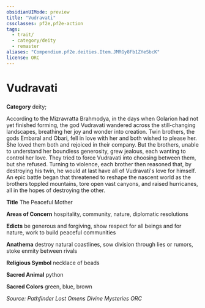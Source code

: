 ```yaml
---
obsidianUIMode: preview
title: "Vudravati"
cssclasses: pf2e,pf2e-action
tags:
  - trait/
  - category/deity
  - remaster
aliases: "Compendium.pf2e.deities.Item.JMRGy8Fb1ZYeSbcK"
license: ORC
---
```

# Vudravati

### 

**Category** deity; 




According to the Mizravratta Brahmodya, in the days when Golarion had not yet finished forming, the god Vudravati wandered across the still-changing landscapes, breathing her joy and wonder into creation. Twin brothers, the gods Embaral and Obari, fell in love with her and both wished to please her. She loved them both and rejoiced in their company. But the brothers, unable to understand her boundless generosity, grew jealous, each wanting to control her love. They tried to force Vudravati into choosing between them, but she refused. Turning to violence, each brother then reasoned that, by destroying his twin, he would at last have all of Vudravati's love for himself. An epic battle began that threatened to reshape the nascent world as the brothers toppled mountains, tore open vast canyons, and raised hurricanes, all in the hopes of destroying the other.

**Title** The Peaceful Mother

**Areas of Concern** hospitality, community, nature, diplomatic resolutions

**Edicts** be generous and forgiving, show respect for all beings and for nature, work to build peaceful communities

**Anathema** destroy natural coastlines, sow division through lies or rumors, stoke enmity between rivals

**Religious Symbol** necklace of beads

**Sacred Animal** python

**Sacred Colors** green, blue, brown

*Source: Pathfinder Lost Omens Divine Mysteries*
*ORC*